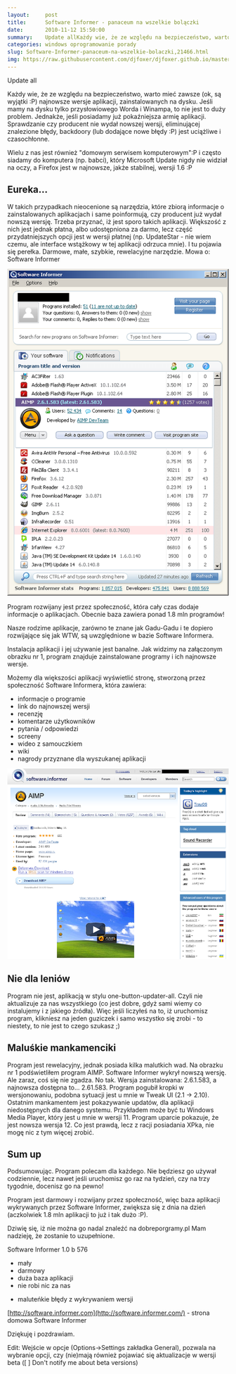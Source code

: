 ```yaml
---
layout:     post
title:      Software Informer - panaceum na wszelkie bolączki
date:       2010-11-12 15:50:00
summary:    Update allKażdy wie, że ze względu na bezpieczeństwo, warto mieć zawsze (ok, są wyjątki  — P) najnowsze wersje aplikacji, zainstalowanych na dysku. Jeśli mamy na dysku tylko przysłowiowego  Worda i Winampa, to nie jest to duży problem. Jednakże, jeśli posiadamy już pokaźniejsza armię aplikacji. Sprawdzanie czy producent nie wydał nowszej wersji, eliminującej znalezione błędy, backdoory (lub dodające...
categories: windows oprogramowanie porady
slug: Software-Informer-panaceum-na-wszelkie-bolaczki,21466.html
img: https://raw.githubusercontent.com/djfoxer/djfoxer.github.io/master/_img/2010-11-12-_206_/g_-_-x-_-_-_x20101112152123_1.png
---
```




Update all

Każdy wie, że ze względu na bezpieczeństwo, warto mieć zawsze (ok, są wyjątki :P) najnowsze wersje aplikacji, zainstalowanych na dysku. Jeśli mamy na dysku tylko przysłowiowego  Worda i Winampa, to nie jest to duży problem. Jednakże, jeśli posiadamy już pokaźniejsza armię aplikacji. Sprawdzanie czy producent nie wydał nowszej wersji, eliminującej znalezione błędy, backdoory (lub dodające nowe błędy :P) jest uciążliwe i czasochłonne. 

Wielu z nas jest również "domowym serwisem komputerowym":P i często siadamy do komputera (np. babci), który Microsoft Update nigdy nie widział na oczy, a Firefox jest w najnowsze, jakże stabilnej, wersji 1.6 :P




## Eureka...



W takich przypadkach nieocenione są narzędzia, które zbiorą informacje o zainstalowanych aplikacjach i same poinformują, czy producent już wydał nowszą wersję.
Trzeba przyznać, iż jest sporo takich aplikacji. Większość z nich jest jednak płatna, albo udostępniona za darmo, lecz część przydatniejszych opcji jest w wersji płatnej (np. UpdateStar - nie wiem czemu, ale interface wstążkowy w tej aplikacji odrzuca mnie).
I tu pojawia się perełka. Darmowe, małe, szybkie, rewelacyjne narzędzie. 
Mowa o: Software Informer



![desk](https://raw.githubusercontent.com/djfoxer/djfoxer.github.io/master/_img/2010-11-12-_206_/g_-_-x-_-_-_x20101112152123_1.png)

 

Program rozwijany jest przez społeczność, która cały czas dodaje informacje o aplikacjach. Obecnie baza zawiera ponad 1.8 mln programów!

Nasze rodzime aplikacje, zarówno te znane jak Gadu-Gadu i te dopiero rozwijające się jak WTW, są uwzględnione w bazie Software Informera.

Instalacja aplikacji i jej używanie jest banalne. 
Jak widzimy na załączonym obrazku nr 1, program znajduje zainstalowane programy i ich najnowsze wersje. 

Możemy dla większości aplikacji wyświetlić stronę, stworzoną przez społeczność Software Informera, która zawiera:
- informacje o programie
- link do najnowszej wersji
- recenzję 
- komentarze użytkowników
- pytania / odpowiedzi
- screeny
- wideo z samouczkiem
- wiki
- nagrody przyznane dla wyszukanej aplikacji



![desk](https://raw.githubusercontent.com/djfoxer/djfoxer.github.io/master/_img/2010-11-12-_206_/g_-_-x-_-_-_x20101112152123_2.png)

 




## Nie dla leniów



Program nie jest, aplikacją w stylu one-button-updater-all. Czyli nie aktualizuje za nas wszystkiego (co jest dobre, gdyż sami wiemy co instalujemy i z jakiego źródła). Więc jeśli liczyłeś na to, iż uruchomisz program, klikniesz na jeden guziczek i samo wszystko się zrobi - to niestety, to nie jest to czego szukasz ;)




## Maluśkie mankamenciki



Program jest rewelacyjny, jednak posiada kilka malutkich wad. Na obrazku nr 1 podświetliłem program AIMP. Software Informer wykrył nowszą wersję. Ale zaraz, coś się nie zgadza. No tak. Wersja zainstalowana: 2.6.1.583, a najnowsza dostępna to... 2.61.583. Program pogubił kropki w wersjonowaniu, podobna sytuacji jest u mnie w Tweak UI (2.1 -> 2.10). 
Ostatnim mankamentem jest pokazywanie updatów, dla aplikacji niedostępnych dla danego systemu. Przykładem może być tu Windows Media Player, który jest u mnie w wersji 11. Program uparcie pokazuje, że jest nowsza wersja 12. Co jest prawdą, lecz z racji posiadania XPka, nie mogę nic z tym więcej zrobić.




## Sum up



Podsumowując. Program polecam dla każdego. Nie będziesz go używał codziennie, lecz nawet jeśli uruchomisz go raz na tydzień, czy na trzy tygodnie, docenisz go na pewno!

Program jest darmowy i rozwijany przez społeczność, więc baza aplikacji wykrywanych przez Software Informer, zwiększa się z dnia na dzień (aczkolwiek 1.8 mln aplikacji to już i tak dużo :P).

Dziwię się, iż nie można go nadal znaleźć na dobreporgramy.pl Mam nadzieję, że zostanie to uzupełnione.


Software Informer 1.0 b 576
+ mały
+ darmowy
+ duża baza aplikacji
+ nie robi nic za nas
-  maluteńkie błędy z wykrywaniem wersji 

[http://software.informer.com](http://software.informer.com/)  - strona domowa Software Informer

Dziękuję i pozdrawiam.  

Edit:
Wejście w opcje (Options->Settings zakładka General), pozwala na wybranie opcji, czy (nie)mają również pojawiać się aktualizacje w wersji beta ([ ] Don't notify me about beta versions)

